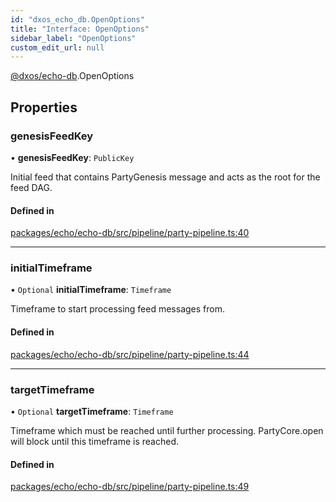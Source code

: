 ```yaml
---
id: "dxos_echo_db.OpenOptions"
title: "Interface: OpenOptions"
sidebar_label: "OpenOptions"
custom_edit_url: null
---
```


[@dxos/echo-db](../modules/dxos_echo_db.md).OpenOptions

## Properties

### genesisFeedKey

• **genesisFeedKey**: `PublicKey`

Initial feed that contains PartyGenesis message and acts as the root for the feed DAG.

#### Defined in

[packages/echo/echo-db/src/pipeline/party-pipeline.ts:40](https://github.com/dxos/protocols/blob/6f4c34af3/packages/echo/echo-db/src/pipeline/party-pipeline.ts#L40)

___

### initialTimeframe

• `Optional` **initialTimeframe**: `Timeframe`

Timeframe to start processing feed messages from.

#### Defined in

[packages/echo/echo-db/src/pipeline/party-pipeline.ts:44](https://github.com/dxos/protocols/blob/6f4c34af3/packages/echo/echo-db/src/pipeline/party-pipeline.ts#L44)

___

### targetTimeframe

• `Optional` **targetTimeframe**: `Timeframe`

Timeframe which must be reached until further processing.
PartyCore.open will block until this timeframe is reached.

#### Defined in

[packages/echo/echo-db/src/pipeline/party-pipeline.ts:49](https://github.com/dxos/protocols/blob/6f4c34af3/packages/echo/echo-db/src/pipeline/party-pipeline.ts#L49)

